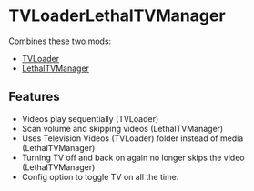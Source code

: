 # TVLoaderLethalTVManager
Combines these two mods: 
- [TVLoader](https://thunderstore.io/c/lethal-company/p/Rattenbonkers/TVLoader/)
- [LethalTVManager](https://thunderstore.io/c/lethal-company/p/Bushwacc/LethalTVManager/)
## Features
- Videos play sequentially (TVLoader)  
- Scan volume and skipping videos (LethalTVManager)
- Uses Television Videos (TVLoader) folder instead of media (LethalTVManager)
- Turning TV off and back on again no longer skips the video (LethalTVManager)
- Config option to toggle TV on all the time.
